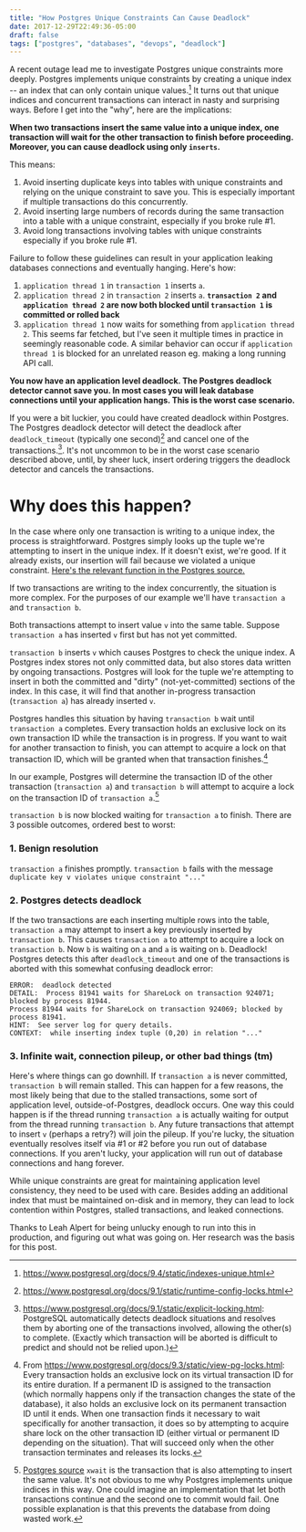 ```yaml
---
title: "How Postgres Unique Constraints Can Cause Deadlock"
date: 2017-12-29T22:49:36-05:00
draft: false
tags: ["postgres", "databases", "devops", "deadlock"]
---
```




A recent outage lead me to investigate Postgres unique constraints more deeply. Postgres implements unique constraints by creating a unique index -- an index that can only contain unique values.[^4] It turns out that unique indices and concurrent transactions can interact in nasty and surprising ways. Before I get into the "why", here are the implications:

**When two transactions insert the same value into a unique index, one transaction will wait for the other transaction to finish before proceeding. Moreover, you can cause deadlock using only `inserts`.**

This means:

1. Avoid inserting duplicate keys into tables with unique constraints and relying on the unique constraint to save you. This is especially important if multiple transactions do this concurrently.
2. Avoid inserting large numbers of records during the same transaction into a table with a unique constraint, especially if you broke rule #1.
3. Avoid long transactions involving tables with unique constraints especially if you broke rule #1.

Failure to follow these guidelines can result in your application leaking databases connections and eventually hanging. Here's how:

1. `application thread 1` in `transaction 1` inserts `a`.
2. `application thread 2` in `transaction 2` inserts `a`. **`transaction 2` and `application thread 2` are now both blocked until `transaction 1` is committed or rolled back**
3. `application thread 1` now waits for something from `application thread 2`. This seems far fetched, but I've seen it multiple times in practice in seemingly reasonable code. A similar behavior can occur if `application thread 1` is blocked for an unrelated reason eg. making a long running API call.

**You now have an application level deadlock. The Postgres deadlock detector cannot save you. In most cases you will leak database connections until your application hangs. This is the worst case scenario.**

If you were a bit luckier, you could have created deadlock within Postgres. The Postgres deadlock detector will detect the deadlock after `deadlock_timeout` (typically one second)[^1] and cancel one of the transactions.[^5]. It's not uncommon to be in the worst case scenario described above, until, by sheer luck, insert ordering triggers the deadlock detector and cancels the transactions.

# Why does this happen?

In the case where only one transaction is writing to a unique index, the process is straightforward. Postgres simply looks up the tuple we're attempting to insert in the unique index. If it doesn't exist, we're good. If it already exists, our insertion will fail because we violated a unique constraint. [Here's the relevant function in the Postgres source.](https://github.com/postgres/postgres/blob/382ceff/src/backend/executor/execIndexing.c#L639)

If two transactions are writing to the index concurrently, the situation is more complex. For the purposes of our example we'll have `transaction a` and `transaction b`.

Both transactions attempt to insert value `v` into the same table. Suppose `transaction a` has inserted `v` first but has not yet committed.

`transaction b` inserts `v` which causes Postgres to check the unique index. A Postgres index stores not only committed data, but also stores data written by ongoing transactions. Postgres will look for the tuple we're attempting to insert in both the committed and "dirty" (not-yet-committed) sections of the index. In this case, it will find that another in-progress transaction (`transaction a`) has already inserted `v`.

Postgres handles this situation by having `transaction b` wait until `transaction a` completes. Every transaction holds an exclusive lock on its own transaction ID while the transaction is in progress. If you want to wait for another transaction to finish, you can attempt to acquire a lock on that transaction ID, which will be granted when that transaction finishes.[^3]

In our example, Postgres will determine the transaction ID of the other transaction (`transaction a`) and `transaction b` will attempt to acquire a lock on the transaction ID of `transaction a`.[^2]

`transaction b` is now blocked waiting for `transaction a` to finish. There are 3 possible outcomes, ordered best to worst:

### 1. Benign resolution
`transaction a` finishes promptly. `transaction b` fails with the message `duplicate key v violates unique constraint "..."`

### 2. Postgres detects deadlock
If the two transactions are each inserting multiple rows into the table, `transaction a` may attempt to insert a key previously inserted by `transaction b`. This causes `transaction a` to attempt to acquire a lock on `transaction b`. Now `b` is waiting on `a` and `a` is waiting on `b`. Deadlock! Postgres detects this after `deadlock_timeout` and one of the transactions is aborted with this somewhat confusing deadlock error:

```
ERROR:  deadlock detected
DETAIL:  Process 81941 waits for ShareLock on transaction 924071; blocked by process 81944.
Process 81944 waits for ShareLock on transaction 924069; blocked by process 81941.
HINT:  See server log for query details.
CONTEXT:  while inserting index tuple (0,20) in relation "..."
```

### 3. Infinite wait, connection pileup, or other bad things (tm)
Here's where things can go downhill. If `transaction a` is never committed, `transaction b` will remain stalled. This can happen for a few reasons, the most likely being that due to the stalled transactions, some sort of application level, outside-of-Postgres, deadlock occurs. One way this could happen is if the thread running `transaction a` is actually waiting for output from the thread running `transaction b`. Any future transactions that attempt to insert `v` (perhaps a retry?) will join the pileup. If you're lucky, the situation eventually resolves itself via #1 or #2 before you run out of database connections. If you aren't lucky, your application will run out of database connections and hang forever.

While unique constraints are great for maintaining application level consistency, they need to be used with care. Besides adding an additional index that must be maintained on-disk and in memory, they can lead to lock contention within Postgres, stalled transactions, and leaked connections.

Thanks to Leah Alpert for being unlucky enough to run into this in production, and figuring out what was going on. Her research was the basis for this post.

[^1]: https://www.postgresql.org/docs/9.1/static/runtime-config-locks.html
[^2]: [Postgres source](https://github.com/postgres/postgres/blob/382ceff/src/backend/executor/execIndexing.c#L796) `xwait` is the transaction that is also attempting to insert the same value. It's not obvious to me why Postgres implements unique indices in this way. One could imagine an implementation that let both transactions continue and the second one to commit would fail. One possible explanation is that this prevents the database from doing wasted work.
[^3]: From https://www.postgresql.org/docs/9.3/static/view-pg-locks.html: Every transaction holds an exclusive lock on its virtual transaction ID for its entire duration. If a permanent ID is assigned to the transaction (which normally happens only if the transaction changes the state of the database), it also holds an exclusive lock on its permanent transaction ID until it ends. When one transaction finds it necessary to wait specifically for another transaction, it does so by attempting to acquire share lock on the other transaction ID (either virtual or permanent ID depending on the situation). That will succeed only when the other transaction terminates and releases its locks.
[^4]: https://www.postgresql.org/docs/9.4/static/indexes-unique.html
[^5]: https://www.postgresql.org/docs/9.1/static/explicit-locking.html: PostgreSQL automatically detects deadlock situations and resolves them by aborting one of the transactions involved, allowing the other(s) to complete. (Exactly which transaction will be aborted is difficult to predict and should not be relied upon.)
